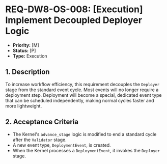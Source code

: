 # REQ-DW8-OS-008: [Execution] Implement Decoupled Deployer Logic

- **Priority:** [M]
- **Status:** [P]
- **Type:** Execution

## 1. Description

To increase workflow efficiency, this requirement decouples the `Deployer` stage from the standard event cycle. Most events will no longer require a deployment step. Deployment will become a special, dedicated event type that can be scheduled independently, making normal cycles faster and more lightweight.

## 2. Acceptance Criteria

- The Kernel's `advance_stage` logic is modified to end a standard cycle after the `Validator` stage.
- A new event type, `DeploymentEvent`, is created.
- When the Kernel processes a `DeploymentEvent`, it invokes the `Deployer` stage.
